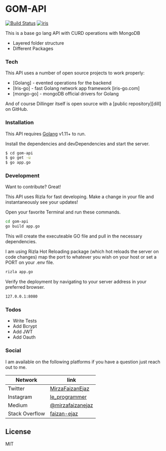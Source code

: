 # GOM-API

[![Build Status](https://travis-ci.org/MirzaFaizan/gom-api.svg?branch=master&style=for-the-badge)](https://travis-ci.org/MirzaFaizan/gom-api) [![iris](https://img.shields.io/badge/iris-powered-2196f3.svg?style=for-the-badge)](https://github.com/kataras/iris)

This is a base go lang API with CURD operations with MongoDB

  - Layered folder structure
  - Different Packages

### Tech

This API uses a number of open source projects to work properly:

* [Golang] - evented operations for the backend
* [Iris-go] - fast Golang network app framework [iris-go.com]
* [mongo-go] - mongoDB official drivers for Golang

And of course Dillinger itself is open source with a [public repository][dill]
 on GitHub.

### Installation

This API requires [Golang](https://golang.org/) v1.11+ to run.

Install the dependencies and devDependencies and start the server.

```sh
$ cd gom-api
$ go get -u
$ go app.go
```

### Development

Want to contribute? Great!

This API uses Rizla for fast developing.
Make a change in your file and instantaneously see your updates!

Open your favorite Terminal and run these commands.

```sh
cd gom-api
go build app.go
```
This will create the executeable GO file and pull in the necessary dependencies.

I am using Rizla Hot Reloading package (which hot reloads the server on code changes) map the port to whatever you wish on your host or set a PORT on your .env file.

```sh
rizla app.go
```

Verify the deployment by navigating to your server address in your preferred browser.

```sh
127.0.0.1:8080
```


### Todos

 - Write Tests
 - Add Bcrypt
 - Add JWT
 - Add Oauth

### Social

I am available on the following platforms if you have a question just reach out to me.

| Network | link |
| ------ | ------ |
| Twitter | [MirzaFaizanEjaz][PlTwitter] |
| Instagram | [le_programmer][PlIG] |
| Medium | [@mirzafaizanejaz][PlMe] |
| Stack Overflow | [faizan-ejaz][PlSO] |


License
----

MIT

[//]: # (These are reference links used in the body of this note and get stripped out when the markdown processor does its job. There is no need to format nicely because it shouldn't be seen. Thanks SO - http://stackoverflow.com/questions/4823468/store-comments-in-markdown-syntax)


   [PlTwitter]: <https://twitter.com/mirzafaizanejaz>
   [PlIG]: <https://instagram.com/le_programmer>
   [PlMe]: <https://medium.com/@mirzafaizanejaz>
   [PlSO]: <https://stackoverflow.com/users/9268483/faizan-ejaz>
